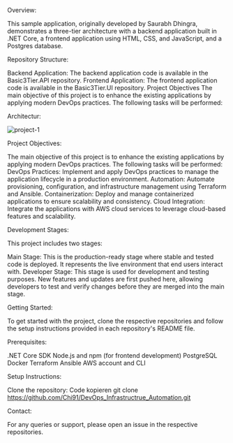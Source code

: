 Overview:

This sample application, originally developed by Saurabh Dhingra, demonstrates a three-tier architecture with a backend application built in .NET Core, a frontend application using HTML, CSS, and JavaScript, and a Postgres database.

Repository Structure:

Backend Application: The backend application code is available in the Basic3Tier.API repository.
Frontend Application: The frontend application code is available in the Basic3Tier.UI repository.
Project Objectives
The main objective of this project is to enhance the existing applications by applying modern DevOps practices. The following tasks will be performed:

Architectur: 

![project-1](https://github.com/Chi91/DevOps_Infrastructrue_Automation/assets/97454726/fd8335e7-0375-428c-99e0-fdb0c2d5626d)

Project Objectives:

The main objective of this project is to enhance the existing applications by applying modern DevOps practices. The following tasks will be performed:
DevOps Practices: Implement and apply DevOps practices to manage the application lifecycle in a production environment.
Automation: Automate provisioning, configuration, and infrastructure management using Terraform and Ansible.
Containerization: Deploy and manage containerized applications to ensure scalability and consistency.
Cloud Integration: Integrate the applications with AWS cloud services to leverage cloud-based features and scalability.


Development Stages:


This project includes two stages:

Main Stage: This is the production-ready stage where stable and tested code is deployed. It represents the live environment that end users interact with.
Developer Stage: This stage is used for development and testing purposes. New features and updates are first pushed here, allowing developers to test and verify changes before they are merged into the main stage.

Getting Started:

To get started with the project, clone the respective repositories and follow the setup instructions provided in each repository's README file.

Prerequisites:

.NET Core SDK
Node.js and npm (for frontend development)
PostgreSQL
Docker
Terraform
Ansible
AWS account and CLI



Setup Instructions:

Clone the repository:
Code kopieren
git clone https://github.com/Chi91/DevOps_Infrastructrue_Automation.git




Contact:

For any queries or support, please open an issue in the respective repositories.

